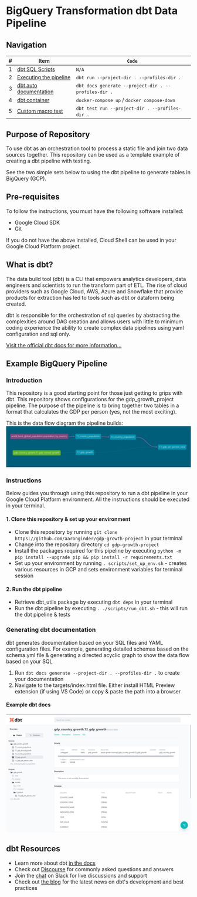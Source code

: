 # **BigQuery Transformation dbt Data Pipeline**

## **Navigation**

\# | Item| `Code`|
--- | --- | ---|
 1| [dbt SQL Scripts](https://github.com/aaronginder/gdp-growth-project/tree/master/models)| `N/A`
 2| [Executing the pipeline](https://github.com/aaronginder/gdp-growth-project/tree/master/scripts)| `dbt run --project-dir . --profiles-dir .`
 3| [dbt auto documentation](https://github.com/aaronginder/gdp-growth-project)| `dbt docs generate --project-dir . --profiles-dir .`
 4| [dbt container](https://github.com/aaronginder/gdp-growth-project/tree/master/containerisation)| `docker-compose up` / `docker compose-down`
 5| [Custom macro test](https://github.com/aaronginder/gdp-growth-project/tree/master/macros)| `dbt test run --project-dir . --profiles-dir .`

## **Purpose of Repository**
To use dbt as an orchestration tool to process a static file and join two data sources together. This repository can be used as a template example of creating a dbt pipeline with testing.

See the two simple sets below to using the dbt pipeline to generate tables in BigQuery (GCP).

## **Pre-requisites**
To follow the instructions, you must have the following software installed:
* Google Cloud SDK
* Git

If you do not have the above installed, Cloud Shell can be used in your Google Cloud Platform project.

## **What is dbt?**
The data build tool (dbt) is a CLI that empowers analytics developers, data engineers and scientists to run the transform part of ETL. The rise of cloud providers such as Google Cloud, AWS, Azure and Snowflake that provide products for extraction has led to tools such as dbt or dataform being created.

dbt is responsible for the orchestration of sql queries by abstracting the complexities around DAG creation and allows users with little to minimum coding experience the ability to create complex data pipelines using yaml configuration and sql only.

[Visit the official dbt docs for more information...](https://docs.getdbt.com/docs/introduction)

## **Example BigQuery Pipeline**
### Introduction
This repository is a good starting point for those just getting to grips with dbt. This repository shows configurations for the gdp_growth_project pipeline. The purpose of the pipeline is to bring together two tables in a format that calculates the GDP per person (yes, not the most exciting).

This is the data flow diagram the pipeline builds:
![dbt DAG](./assets/dbt-dag.JPG)

### **Instructions**
Below guides you through using this repository to run a dbt pipeline in your Google Cloud Platform environment. All the instructions should be executed in your terminal.

#### **1. Clone this repository & set up your environment**
* Clone this repository by running `git clone https://github.com/aaronginder/gdp-growth-project` in your terminal
* Change into the repository directory `cd gdp-growth-project`
* Install the packages required for this pipeline by executing `python -m pip install --upgrade pip && pip install -r requirements.txt`
* Set up your environment by running `. scripts/set_up_env.sh` - creates various resources in GCP and sets environment variables for terminal session

#### **2. Run the dbt pipeline**
* Retrieve dbt_utils package by executing `dbt deps` in your terminal
* Run the dbt pipeline by executing `. ./scripts/run_dbt.sh` - this will run the dbt pipeline & tests

### **Generating dbt documentation**
dbt generates documentation based on your SQL files and YAML configuration files. For example, generating detailed schemas based on the schema.yml file & generating a directed acyclic graph to show the data flow based on your SQL 

1. Run `dbt docs generate --project-dir . --profiles-dir .` to create your documentation
2. Navigate to the targets/index.html file. Either install HTML Preview extension (if using VS Code) or copy & paste the path into a browser
#### **Example dbt docs**
![Example dbt documentation](./assets/dbt-docs.JPG)
## **dbt Resources**
- Learn more about dbt [in the docs](https://docs.getdbt.com/docs/introduction)
- Check out [Discourse](https://discourse.getdbt.com/) for commonly asked questions and answers
- Join the [chat](http://slack.getdbt.com/) on Slack for live discussions and support
- Check out [the blog](https://blog.getdbt.com/) for the latest news on dbt's development and best practices
